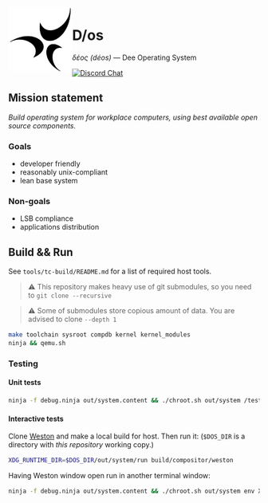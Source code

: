 <img align="left" height="128" src="D-os.gif">

# D/os

_δέος (déos)_ — Dee Operating System

[![Discord Chat](https://img.shields.io/discord/829063383008411738?logo=discord&style=for-the-badge)](https://discord.gg/6XpbT785kn)

## Mission statement

_Build operating system for workplace computers,
using best available open source components._

### Goals

- developer friendly
- reasonably unix-compliant
- lean base system

### Non-goals

- LSB compliance
- applications distribution

## Build && Run

See `tools/tc-build/README.md` for a list of required host tools.

> :warning: This repository makes heavy use of git submodules, so you need to `git clone --recursive`

> :warning: Some of submodules store copious amount of data. You are advised to clone `--depth 1`

```sh
make toolchain sysroot compdb kernel kernel_modules
ninja && qemu.sh
```

### Testing

#### Unit tests

```sh
ninja -f debug.ninja out/system.content && ./chroot.sh out/system /tests/kits
```

#### Interactive tests

Clone [Weston][1] and make a local build for host. Then run it:
(`$DOS_DIR` is a directory with _this repository_ working copy.)

```sh
XDG_RUNTIME_DIR=$DOS_DIR/out/system/run build/compositor/weston
```

Having Weston window open run in another terminal window:

```sh
ninja -f debug.ninja out/system.content && ./chroot.sh out/system env XDG_RUNTIME_DIR=/run WAYLAND_DISPLAY=wayland-1 WAYLAND_DEBUG=1 /tests/interface_window
```

[1]: https://github.com/D-os/weston.git
